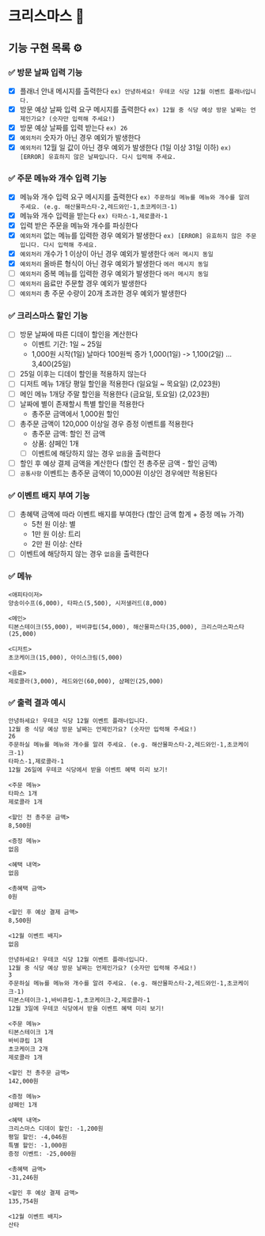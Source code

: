 # 크리스마스 🎄

## 기능 구현 목록 ⚙️

### ✅ 방문 날짜 입력 기능
- [x] 플래너 안내 메시지를 출력한다 `ex) 안녕하세요! 우테코 식당 12월 이벤트 플래너입니다.`
- [x] 방문 예상 날짜 입력 요구 메시지를 출력한다 `ex) 12월 중 식당 예상 방문 날짜는 언제인가요? (숫자만 입력해 주세요!)`
- [x] 방문 예상 날짜를 입력 받는다 `ex) 26`
- [x] `예외처리` 숫자가 아닌 경우 예외가 발생한다
- [x] `예외처리` 12월 일 값이 아닌 경우 예외가 발생한다 (1일 이상 31일 이하) `ex) [ERROR] 유효하지 않은 날짜입니다. 다시 입력해 주세요.`

### ✅ 주문 메뉴와 개수 입력 기능
- [x] 메뉴와 개수 입력 요구 메시지를 출력한다 `ex) 주문하실 메뉴를 메뉴와 개수를 알려 주세요. (e.g. 해산물파스타-2,레드와인-1,초코케이크-1)`
- [x] 메뉴와 개수 입력을 받는다 `ex) 타파스-1,제로콜라-1`
- [x] 입력 받은 주문을 메뉴와 개수를 파싱한다
- [x] `예외처리` 없는 메뉴를 입력한 경우 예외가 발생한다 `ex) [ERROR] 유효하지 않은 주문입니다. 다시 입력해 주세요.`
- [x] `예외처리` 개수가 1 이상이 아닌 경우 예외가 발생한다 `에러 메시지 동일`
- [x] `예외처리` 올바른 형식이 아닌 경우 예외가 발생한다 `에러 메시지 동일`
- [ ] `예외처리` 중복 메뉴를 입력한 경우 예외가 발생한다 `에러 메시지 동일`
- [ ] `예외처리` 음료만 주문할 경우 예외가 발생한다
- [ ] `예외처리` 총 주문 수량이 20개 초과한 경우 예외가 발생한다

### ✅ 크리스마스 할인 기능
- [ ] 방문 날짜에 따른 디데이 할인을 계산한다
    - 이벤트 기간: 1일 ~ 25일
    - 1,000원 시작(1일) 날마다 100원씩 증가 1,000(1일) -> 1,100(2일) ... 3,400(25일)
- [ ] 25일 이후는 디데이 할인을 적용하지 않는다
- [ ] 디저트 메뉴 1개당 평일 할인을 적용한다 (일요일 ~ 목요일) (2,023원)
- [ ] 메인 메뉴 1개당 주말 할인을 적용한다 (금요일, 토요일) (2,023원)
- [ ] 날짜에 별이 존재할시 특별 할인을 적용한다
    - 총주문 금액에서 1,000원 할인
- [ ] 총주문 금액이 120,000 이상일 경우 증정 이벤트를 적용한다
    - 총주문 금액: 할인 전 금액
    - 상품: 샴페인 1개
    - [ ] 이벤트에 해당하지 않는 경우 `없음`을 출력한다
- [ ] 할인 후 예상 결제 금액을 계산한다 (할인 전 총주문 금액 - 할인 금액)
- [ ] `공통사항` 이벤트는 총주문 금액이 10,000원 이상인 경우에만 적용된다

### ✅ 이벤트 배지 부여 기능
- [ ] 총혜택 금액에 따라 이벤트 배지를 부여한다 (할인 금액 합계 + 증정 메뉴 가격)
    - 5천 원 이상: 별
    - 1만 원 이상: 트리
    - 2만 원 이상: 산타
- [ ] 이벤트에 해당하지 않는 경우 `없음`을 출력한다

### ✅ 메뉴
```
<애피타이저>
양송이수프(6,000), 타파스(5,500), 시저샐러드(8,000)

<메인>
티본스테이크(55,000), 바비큐립(54,000), 해산물파스타(35,000), 크리스마스파스타(25,000)

<디저트>
초코케이크(15,000), 아이스크림(5,000)

<음료>
제로콜라(3,000), 레드와인(60,000), 샴페인(25,000)
```

### ✅ 출력 결과 예시
```
안녕하세요! 우테코 식당 12월 이벤트 플래너입니다.
12월 중 식당 예상 방문 날짜는 언제인가요? (숫자만 입력해 주세요!)
26
주문하실 메뉴를 메뉴와 개수를 알려 주세요. (e.g. 해산물파스타-2,레드와인-1,초코케이크-1)
타파스-1,제로콜라-1
12월 26일에 우테코 식당에서 받을 이벤트 혜택 미리 보기!

<주문 메뉴>
타파스 1개
제로콜라 1개

<할인 전 총주문 금액>
8,500원

<증정 메뉴>
없음

<혜택 내역>
없음

<총혜택 금액>
0원

<할인 후 예상 결제 금액>
8,500원

<12월 이벤트 배지>
없음

안녕하세요! 우테코 식당 12월 이벤트 플래너입니다.
12월 중 식당 예상 방문 날짜는 언제인가요? (숫자만 입력해 주세요!)
3
주문하실 메뉴를 메뉴와 개수를 알려 주세요. (e.g. 해산물파스타-2,레드와인-1,초코케이크-1)
티본스테이크-1,바비큐립-1,초코케이크-2,제로콜라-1
12월 3일에 우테코 식당에서 받을 이벤트 혜택 미리 보기!

<주문 메뉴>
티본스테이크 1개
바비큐립 1개
초코케이크 2개
제로콜라 1개

<할인 전 총주문 금액>
142,000원

<증정 메뉴>
샴페인 1개

<혜택 내역>
크리스마스 디데이 할인: -1,200원
평일 할인: -4,046원
특별 할인: -1,000원
증정 이벤트: -25,000원

<총혜택 금액>
-31,246원

<할인 후 예상 결제 금액>
135,754원

<12월 이벤트 배지>
산타
```